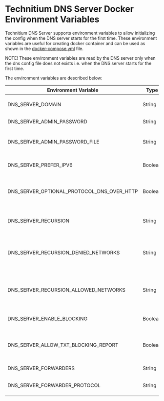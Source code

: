 # Technitium DNS Server Docker Environment Variables

Technitium DNS Server supports environment variables to allow initializing the config when the DNS server starts for the first time. These environment variables are useful for creating docker container and can be used as shown in the [docker-compose.yml](https://github.com/TechnitiumSoftware/DnsServer/blob/master/docker-compose.yml) file.

NOTE! These environment variables are read by the DNS server only when the dns config file does not exists i.e. when the DNS server starts for the first time.

The environment variables are described below:

| Environment Variable                       | Type    | Description                                                                                                                              |
| ------------------------------------------ | ------- | -----------------------------------------------------------------------------------------------------------------------------------------|
| DNS_SERVER_DOMAIN                          | String  | The primary domain name used by this DNS Server to identify itself.                                                                      |
| DNS_SERVER_ADMIN_PASSWORD                  | String  | The DNS web console admin user password.                                                                                                 |
| DNS_SERVER_ADMIN_PASSWORD_FILE             | String  | The path to a file that contains a plain text password for the DNS web console admin user.                                               |
| DNS_SERVER_PREFER_IPV6                     | Boolean | DNS Server will use IPv6 for querying whenever possible with this option enabled.                                                        |
| DNS_SERVER_OPTIONAL_PROTOCOL_DNS_OVER_HTTP | Boolean | Enables DNS server optional protocol DNS-over-HTTP on TCP port 8053 to be used with a TLS terminating reverse proxy like nginx.          |
| DNS_SERVER_RECURSION                       | String  | Recursion options: `Allow`, `Deny`, `AllowOnlyForPrivateNetworks`, `UseSpecifiedNetworks`.                                               |
| DNS_SERVER_RECURSION_DENIED_NETWORKS       | String  | Comma separated list of IP addresses or network addresses to deny recursion. Valid only for `UseSpecifiedNetworks` recursion option.     |
| DNS_SERVER_RECURSION_ALLOWED_NETWORKS      | String  | Comma separated list of IP addresses or network addresses to allow recursion. Valid only for `UseSpecifiedNetworks` recursion option.    |
| DNS_SERVER_ENABLE_BLOCKING                 | Boolean | Sets the DNS server to block domain names using Blocked Zone and Block List Zone.                                                        |
| DNS_SERVER_ALLOW_TXT_BLOCKING_REPORT       | Boolean | Specifies if the DNS Server should respond with TXT records containing a blocked domain report for TXT type requests.                    |
| DNS_SERVER_FORWARDERS                      | String  | Comma separated list of forwarder addresses.                                                                                             |
| DNS_SERVER_FORWARDER_PROTOCOL              | String  | Forwarder protocol options: `Udp`, `Tcp`, `Tls`, `Https`, `HttpsJson`.                                                                   |
